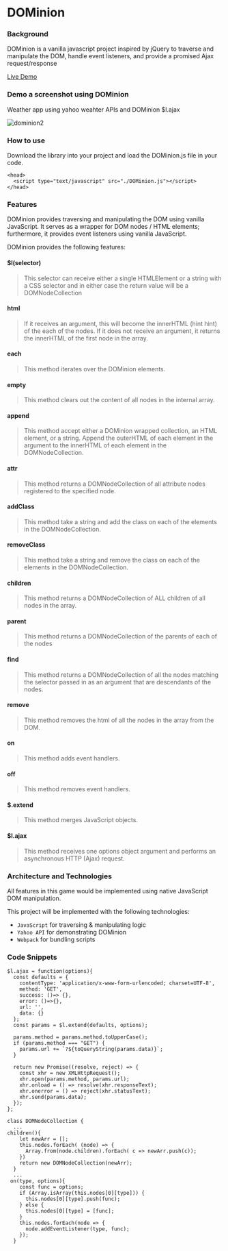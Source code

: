 # DOMinion

### Background

DOMinion is a vanilla javascript project inspired by jQuery to traverse and manipulate the DOM, handle event listeners, and provide a promised Ajax request/response

[Live Demo](http://www.misun.me/DOMinion/)

### Demo a screenshot using DOMinion
Weather app using yahoo weahter APIs and DOMinion $l.ajax

![dominion2](https://user-images.githubusercontent.com/3492959/37889726-c95b5c3c-309b-11e8-9179-c5e03f696d50.jpg)

### How to use
Download the library into your project and load the DOMinion.js file in your code.
```
<head>
  <script type="text/javascript" src="./DOMinion.js"></script>
</head>
```

### Features  

DOMinion provides traversing and manipulating the DOM using vanilla JavaScript. It serves as a wrapper for DOM nodes / HTML elements; furthermore, it provides event listeners using vanilla JavaScript.

DOMinion provides the following features:

#### $l(selector)

> This selector can receive either a single HTMLElement or a string with a CSS selector and in either case the return value will be a DOMNodeCollection

#### html

> If it receives an argument, this will become the innerHTML (hint hint) of the each of the nodes. If it does not receive an argument, it returns the innerHTML of the first node in the array.

#### each

> This method iterates over the DOMinion elements.

#### empty 

> This method clears out the content of all nodes in the internal array.

#### append

> This method accept either a DOMinion wrapped collection, an HTML element, or a string. Append the outerHTML of each element in the argument to the innerHTML of each element in the DOMNodeCollection.

#### attr

> This method returns a DOMNodeCollection of all attribute nodes registered to the specified node.

#### addClass

> This method take a string and add the class on each of the elements in the DOMNodeCollection.

#### removeClass

> This method take a string and remove the class on each of the elements in the DOMNodeCollection.

#### children

> This method returns a DOMNodeCollection of ALL children of all nodes in the array.

#### parent

> This method returns a DOMNodeCollection of the parents of each of the nodes

#### find

> This method returns a DOMNodeCollection of all the nodes matching the selector passed in as an argument that are descendants of the nodes.

#### remove

> This method removes the html of all the nodes in the array from the DOM.

#### on

> This method adds event handlers.

#### off

> This method removes event handlers.

#### $.extend

> This method merges JavaScript objects.

#### $l.ajax

> This method receives one options object argument and performs an asynchronous HTTP (Ajax) request.


### Architecture and Technologies

All features in this game would be implemented using native JavaScript DOM manipulation.

This project will be implemented with the following technologies:

- `JavaScript` for traversing & manipulating logic
- `Yahoo API` for demonstrating DOMinion
- `Webpack` for bundling scripts

### Code Snippets
```
$l.ajax = function(options){
  const defaults = {
    contentType: 'application/x-www-form-urlencoded; charset=UTF-8',
    method: 'GET',
    success: ()=> {},
    error: ()=>{},
    url: '',
    data: {}
  };
  const params = $l.extend(defaults, options);

  params.method = params.method.toUpperCase();
  if (params.method === "GET") {
    params.url += `?${toQueryString(params.data)}`;
  }

  return new Promise((resolve, reject) => {
    const xhr = new XMLHttpRequest();
    xhr.open(params.method, params.url);
    xhr.onload = () => resolve(xhr.responseText);
    xhr.onerror = () => reject(xhr.statusText);
    xhr.send(params.data);
  });
};
```
```
class DOMNodeCollection {
  ...
children(){
    let newArr = [];
    this.nodes.forEach( (node) => {
      Array.from(node.children).forEach( c => newArr.push(c));
    })
    return new DOMNodeCollection(newArr);
  }
  ...
 on(type, options){
    const func = options;
    if (Array.isArray(this.nodes[0][type])) {
      this.nodes[0][type].push(func);
    } else {
      this.nodes[0][type] = [func];
    }
    this.nodes.forEach(node => {
      node.addEventListener(type, func);
    });
  }
```

